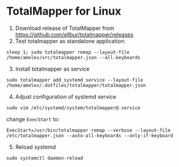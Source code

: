 # TotalMapper for Linux

1. Download release of TotalMapper from https://github.com/ellbur/totalmapper/releases
2. Test totalmapper as standalone application:
```
sleep 1; sudo totalmapper remap --layout-file /home/amolev/src/totalmapper.json --all-keyboards
```
3. Install totalmapper as service

```
sudo totalmapper add_systemd_service --layout-file /home/amolev/.dotfiles/totalmapper/totalmapper.json
```

4. Adjust configuration of systemd service

```
sudo vim /etc/systemd/system/totalmapper@.service
```

change `ExecStart` to:

```
ExecStart=/usr/bin/totalmapper remap --verbose --layout-file /etc/totalmapper.json --auto-all-keyboards --only-if-keyboard
```

5. Reload systemd

```
sudo systemctl daemon-reload
```

